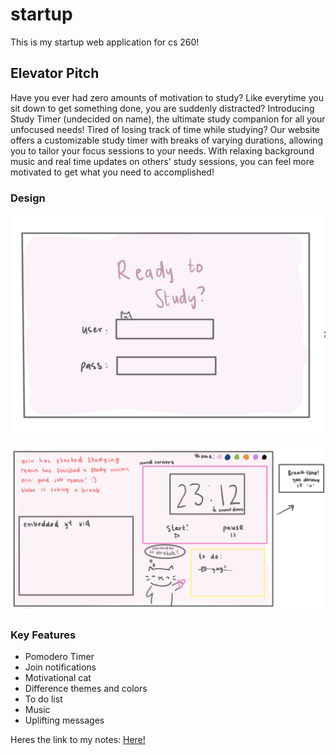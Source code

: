 # startup
This is my startup web application for cs 260!
## Elevator Pitch
  Have you ever had zero amounts of motivation to study? Like everytime you sit down to get something done, you are suddenly distracted? Introducing Study Timer (undecided on name), the ultimate study companion for all your unfocused needs! Tired of losing track of time while studying? Our website offers a customizable study timer with breaks of varying durations, allowing you to tailor your focus sessions to your needs. With relaxing background music and real time updates on others' study sessions, you can feel more motivated to get what you need to accomplished!
### Design

![Login](https://github.com/ryannpx/startup/blob/main/IMG_0472.jpg?raw=true)
![Home](https://github.com/ryannpx/startup/blob/main/IMG_0473.jpg?raw=true)

### Key Features
- Pomodero Timer
- Join notifications
- Motivational cat
- Difference themes and colors
- To do list
- Music
- Uplifting messages


Heres the link to my notes: [Here!](notes.md)



